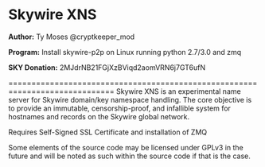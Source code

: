 # Skywire XNS
**Author:** Ty Moses @cryptkeeper_mod

**Program:**
Install skywire-p2p on Linux running python 2.7/3.0 and zmq

**SKY Donation:** 2MJdrNB21FGjXzBViqd2aomVRN6j7GT6ufN

=============================================================================
Skywire XNS is an experimental name server for Skywire domain/key namespace handling.
The core objective is to provide an immutable, censorship-proof, and infallible
system for hostnames and records on the Skywire global network.

Requires Self-Signed SSL Certificate and installation of ZMQ


Some elements of the source code may be licensed under
GPLv3 in the future and will be noted as such within 
the source code if that is the case.

